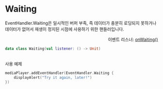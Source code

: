 # Waiting

EventHandler.Waiting은 일시적인 버퍼 부족, 즉 데이터가 충분히 로딩되지 못하거나 데이터가 없어서 재생이 정지된 시점에 사용하기 위한 핸들러입니다.

<div align="right">
이벤트 리스너: <a href="../event_listeners/on_waiting.md">onWaiting()</a>
</div>

```kotlin
data class Waiting(val listener: () -> Unit)
```

\
사용 예제
```kotlin
mediaPlayer.addEventHandler(EventHandler.Waiting {
    displayAlert("Try it again, later!")
})
```
